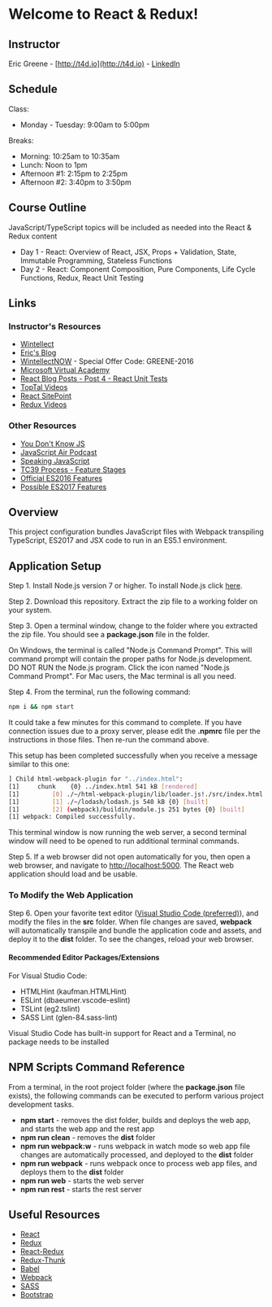 # Welcome to React & Redux!

## Instructor

Eric Greene - [http://t4d.io](http://t4d.io) - [LinkedIn](https://www.linkedin.com/in/ericwgreene)

## Schedule

Class:

- Monday - Tuesday: 9:00am to 5:00pm

Breaks:

- Morning: 10:25am to 10:35am
- Lunch: Noon to 1pm
- Afternoon #1: 2:15pm to 2:25pm
- Afternoon #2: 3:40pm to 3:50pm

## Course Outline

JavaScript/TypeScript topics will be included as needed into the React & Redux content

- Day 1 - React: Overview of React, JSX, Props + Validation, State, Immutable Programming, Stateless Functions
- Day 2 - React: Component Composition, Pure Components, Life Cycle Functions, Redux, React Unit Testing

## Links

### Instructor's Resources

- [Wintellect](https://www.wintellect.com/)
- [Eric's Blog](http://t4d.io/)
- [WintellectNOW](https://www.wintellectnow.com/Home/Instructor?instructorId=EricGreene) - Special Offer Code: GREENE-2016
- [Microsoft Virtual Academy](https://mva.microsoft.com/search/SearchResults.aspx#!q=Eric%20Greene&lang=1033)
- [React Blog Posts - Post 4 - React Unit Tests](https://github.com/training4developers/react-flux-blog)
- [TopTal Videos](https://www.toptal.com/videos)
- [React SitePoint](http://www.sitepoint.com/author/ericgreene/)
- [Redux Videos](https://egghead.io/courses/getting-started-with-redux)

### Other Resources

- [You Don't Know JS](https://github.com/getify/You-Dont-Know-JS)
- [JavaScript Air Podcast](http://javascriptair.podbean.com/)
- [Speaking JavaScript](http://speakingjs.com/es5/)
- [TC39 Process - Feature Stages](http://www.2ality.com/2015/11/tc39-process.html)
- [Official ES2016 Features](http://www.2ality.com/2016/01/ecmascript-2016.html)
- [Possible ES2017 Features](http://www.2ality.com/2016/02/ecmascript-2017.html)

## Overview

This project configuration bundles JavaScript files with Webpack transpiling TypeScript, ES2017 and JSX code to run in an ES5.1 environment.

## Application Setup

Step 1. Install Node.js version 7 or higher. To install Node.js click [here](https://nodejs.org).

Step 2. Download this repository. Extract the zip file to a working folder on your system.

Step 3. Open a terminal window, change to the folder where you extracted the zip file. You should see a **package.json** file in the folder.

On Windows, the terminal is called "Node.js Command Prompt". This will command prompt will contain the proper paths for Node.js development. DO NOT RUN the Node.js program. Click the icon named "Node.js Command Prompt". For Mac users, the Mac terminal is all you need.

Step 4. From the terminal, run the following command:

```bash
npm i && npm start
```

It could take a few minutes for this command to complete. If you have connection issues due to a proxy server, please edit the **.npmrc** file per the instructions in those files. Then re-run the command above.

This setup has been completed successfully when you receive a message similar to this one:

```bash
] Child html-webpack-plugin for "../index.html":
[1]     chunk    {0} ../index.html 541 kB [rendered]
[1]         [0] ./~/html-webpack-plugin/lib/loader.js!./src/index.html 746 bytes {0} [built]
[1]         [1] ./~/lodash/lodash.js 540 kB {0} [built]
[1]         [2] (webpack)/buildin/module.js 251 bytes {0} [built]
[1] webpack: Compiled successfully.
```

This terminal window is now running the web server, a second terminal window will need to be opened to run additional terminal commands.

Step 5. If a web browser did not open automatically for you, then open a web browser, and navigate to [http://localhost:5000](http://localhost:5000).  The React web application should load and be usable.

### To Modify the Web Application

Step 6. Open your favorite text editor ([Visual Studio Code (preferred)](https://code.visualstudio.com)), and modify the files in the **src** folder. When file changes are saved, **webpack** will automatically transpile and bundle the application code and assets, and deploy it to the **dist** folder. To see the changes, reload your web browser.

#### Recommended Editor Packages/Extensions

For Visual Studio Code:

- HTMLHint (kaufman.HTMLHint)
- ESLint (dbaeumer.vscode-eslint)
- TSLint (eg2.tslint)
- SASS Lint (glen-84.sass-lint)

Visual Studio Code has built-in support for React and a Terminal, no package needs to be installed

## NPM Scripts Command Reference

From a terminal, in the root project folder (where the **package.json** file exists), the following commands can be executed to perform various project development tasks.

- **npm start** - removes the dist folder, builds and deploys the web app, and starts the web app and the rest app
- **npm run clean** - removes the **dist** folder
- **npm run webpack:w** - runs webpack in watch mode so web app file changes are automatically processed, and deployed to the **dist** folder
- **npm run webpack** - runs webpack once to process web app files, and deploys them to the **dist** folder
- **npm run web** - starts the web server
- **npm run rest** - starts the rest server

## Useful Resources

- [React](https://facebook.github.io/react/)
- [Redux](https://github.com/reactjs/redux)
- [React-Redux](https://github.com/reactjs/react-redux)
- [Redux-Thunk](https://github.com/gaearon/redux-thunk)
- [Babel](https://babeljs.io/)
- [Webpack](https://webpack.github.io/)
- [SASS](http://sass-lang.com/)
- [Bootstrap](https://v4-alpha.getbootstrap.com/)
